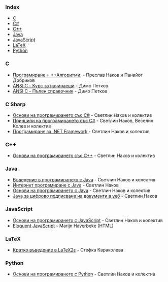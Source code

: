 ### Index

* [C](#c)
* [C#](#c-sharp)
* [C++](#cpp)
* [Java](#java)
* [JavaScript](#javascript)
* [LaTeX](#latex)
* [Python](#python)


### C

* [Програмиране = ++Алгоритми;](https://programirane.org/download-now) - Преслав Наков и Панайот Добриков
* [ANSI C - Курс за начинаещи](https://www.progstarter.com/index.php?option=com_content&view=article&id=8&Itemid=121&lang=bg) - Димо Петков
* [ANSI C - Пълен справочник](https://progstarter.com/index.php?option=com_content&view=article&id=9&Itemid=122&lang=bg) - Димо Петков


### C Sharp

* [Основи на програмирането със C#](https://csharp-book.softuni.bg) - Светлин Наков и колектив
* [Принципи на програмирането със C#](https://introprogramming.info/intro-csharp-book) - Светлин Наков, Веселин Колев и колектив
* [Програмиране за .NET Framework](https://www.devbg.org/dotnetbook) - Светлин Наков и колектив


<h3 id="cpp">C++</h3>

* [Основи на програмирането със C++](https://cpp-book.softuni.bg) - Светлин Наков и колектив


### Java

* [Въведение в програмирането с Java](https://introprogramming.info/intro-java-book) - Светлин Наков и колектив
* [Интернет програмиране с Java](https://nakov.com/books/inetjava) - Светлин Наков
* [Основи на програмирането с Java](https://java-book.softuni.bg) - Светлин Наков и колектив
* [Java за цифрово подписване на документи в уеб](https://nakov.com/books/signatures) - Светлин Наков


### JavaScript

* [Основи на програмирането с JavaScript](https://js-book.softuni.bg) - Светлин Наков и колектив
* [Eloquent JavaScript](https://to6esko.github.io) - Marijn Haverbeke (HTML)


### LaTeX

* [Кратко въведение в LaTeX2ε](https://www.ctan.org/tex-archive/info/lshort/bulgarian) - Стефка Караколева


### Python

* [Основи на програмирането с Python](https://python-book.softuni.bg) - Светлин Наков и колектив
